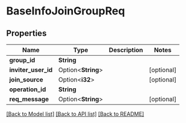 # BaseInfoJoinGroupReq

## Properties

Name | Type | Description | Notes
------------ | ------------- | ------------- | -------------
**group_id** | **String** |  | 
**inviter_user_id** | Option<**String**> |  | [optional]
**join_source** | Option<**i32**> |  | [optional]
**operation_id** | **String** |  | 
**req_message** | Option<**String**> |  | [optional]

[[Back to Model list]](../README.md#documentation-for-models) [[Back to API list]](../README.md#documentation-for-api-endpoints) [[Back to README]](../README.md)


